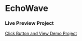 # EchoWave

### Live Preview Project

[Click Button and View Demo Project](https://mian-hajar.github.io/EchoWave/)
